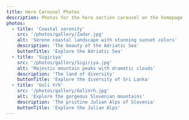 ```yaml
---
title: Hero Carousel Photos
description: Photos for the hero section carousel on the homepage
photos:
  - title: 'Coastal serenity'
    src: '/photos/gallery/Zadar.jpg'
    alt: 'Serene coastal landscape with stunning sunset colors'
    description: 'The beauty of the Adriatic Sea'
    buttonTitle: 'Explore the Adriatic Sea'
  - title: 'Sigiriya'
    src: '/photos/gallery/Sigiriya.jpg'
    alt: 'Majestic mountain peaks with dramatic clouds'
    description: 'The land of diversity'
    buttonTitle: 'Explore the diversity of Sri Lanka'
  - title: 'Goli Vrh'
    src: '/photos/gallery/GoliVrh.jpg'
    alt: 'Explore the gorgeous Slovenian mountains'
    description: 'The pristine Julian Alps of Slovenia'
    buttonTitle: 'Explore the Julian Alps'
---
```

